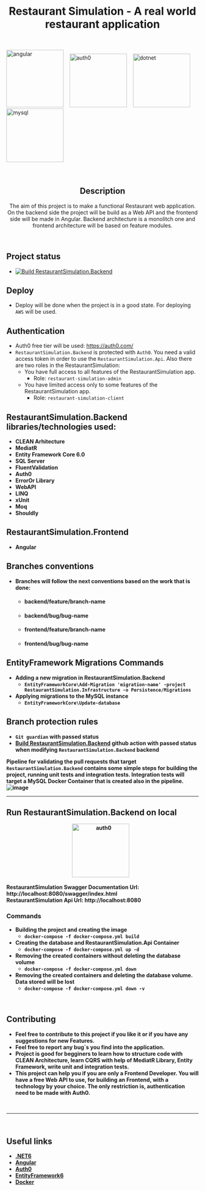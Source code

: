 <h1 align="center">Restaurant Simulation - A real world restaurant application</h1>

<br>

<img src="https://user-images.githubusercontent.com/89996135/192704213-81735e23-98ed-4373-a7d7-89dce6c9b575.png" alt="angular" width="150" height="150"/> &nbsp;&nbsp;
<img src="https://uploads-ssl.webflow.com/61566192da988c377f1ac06c/616dfac0a533fe024d89e327_60dbd7237742ba750d49cf35_icon-auth0-marketplace.svg" alt="auth0"  width="150" height="140"/> &nbsp;&nbsp;
<img src="https://neosmart.net/blog/wp-content/uploads/2019/06/dot-NET-Core.png" alt="dotnet" width="150" height="140"/> &nbsp;&nbsp;&nbsp;
<img src="https://imagedelivery.net/5MYSbk45M80qAwecrlKzdQ/6f6d6101-68b4-4c53-d405-71f5de512f00/preview" alt="mysql" width="150" height="140"/> &nbsp;&nbsp;

<br>

<div align="center">
  
## Description
The aim of this project is to make a functional Restaurant web application.
On the backend side the project will be build as a Web API and the frontend side will be made in Angular.
Backend architecture is a monolitch one and frontend architecture will be based on feature modules.
</div>

<br>

## Project status
- [![Build RestaurantSimulation.Backend](https://github.com/robid98/RestaurantSimulation/actions/workflows/build.yml/badge.svg)](https://github.com/robid98/RestaurantSimulation/actions/workflows/build.yml)

## Deploy
- Deploy will be done when the project is in a good state. For deploying `AWS` will be used.

## Authentication
- Auth0 free tier will be used: https://auth0.com/ <br>
- `RestaurantSimulation.Backend` is protected with `Auth0`. You need a valid access token in order to use the `RestaurantSimulation.Api`. Also there are two roles in the RestaurantSimulation:<br>
  - You have full access to all features of the RestaurantSimulation app.
    - Role: `restaurant-simulation-admin`
  - You have limited access only to some features of the RestaurantSimulation app.
    - Role: `restaurant-simulation-client`

## RestaurantSimulation.Backend libraries/technologies used:

- <b>CLEAN Arhitecture</br>
- <b>MediatR</br>
- <b>Entity Framework Core 6.0</br>
- <b>SQL Server</br>
- <b>FluentValidation</br>
- <b>Auth0</br>
- <b>ErrorOr Library</br>
- <b>WebAPI</br>
- <b>LINQ</br>
- <b>xUnit</br>
- <b>Moq</br>
- <b>Shouldly</br>

## RestaurantSimulation.Frontend

- <b>Angular</br>

## Branches conventions
- Branches will follow the next conventions based on the work that is done:
  - <h4>backend/feature/branch-name</h4>
  - <h4>backend/bug/bug-name</h4>
  - <h4>frontend/feature/branch-name</h4>
  - <h4>frontend/bug/bug-name</h4>

## EntityFramework Migrations Commands

- Adding a new migration in RestaurantSimulation.Backend
  - `EntityFrameworkCore\Add-Migration 'migration-name' -project RestaurantSimulation.Infrastructure -o Persistence/Migrations`
- Applying migrations to the MySQL instance
  - `EntityFrameworkCore\Update-database`

## Branch protection rules

- `Git guardian` with passed status
- [Build RestaurantSimulation.Backend](https://github.com/robid98/RestaurantSimulation/actions/workflows/build.yml) github action with passed status when modifying `RestaurantSimulation.Backend` backend

Pipeline for validating the pull requests that target `RestaurantSimulation.Backend` contains some simple steps for building the project, running unit tests and integration tests.
Integration tests will target a MySQL Docker Container that is created also in the pipeline.
<br>
![image](https://github.com/robid98/RestaurantSimulation/assets/89996135/43397099-998c-403e-93e2-9c55811e7a92)


<hr>

## Run RestaurantSimulation.Backend on local
<p align="center">
  <img src="https://user-images.githubusercontent.com/89996135/193544075-9f17332b-bf94-466a-836d-ecf308cd4103.png" alt="auth0" width="150" height="140"/> &nbsp;&nbsp;
</p>

RestaurantSimulation Swagger Documentation Url: http://localhost:8080/swagger/index.html <br>
RestaurantSimulation Api Url: http://localhost:8080 <br>

<h3>Commands</h3>

- Building the project and creating the image
  - `docker-compose -f docker-compose.yml build`
- Creating the database and RestaurantSimulation.Api Container
  - `docker-compose -f docker-compose.yml up -d`
- Removing the created containers without deleting the database volume
  - `docker-compose -f docker-compose.yml down`
- Removing the created containers and deleting the database volume. Data stored will be lost
  - `docker-compose -f docker-compose.yml down -v`

<br>

## Contributing

- Feel free to contribute to this project if you like it or if you have any suggestions for new Features.
- Feel free to report any bug`s you find into the application.
- Project is good for begginers to learn how to structure code with CLEAN Architecture, learn CQRS with help of MediatR Library, Entity Framework, write unit and integration tests.
- This project can help you if you are only a Frontend Developer. You will have a free Web API to use, for building an Frontend, with a technology by your choice. The only restriction is, authentication need to be made with <b>Auth0</b>.

<br>

<hr> 

<br>

## Useful links

- [.NET6](https://dotnet.microsoft.com/en-us/download/dotnet/6.0)
- [Angular](https://angular.io/)
- [Auth0](https://auth0.com/)
- [EntityFramework6](https://learn.microsoft.com/en-us/ef/ef6/)
- [Docker](https://www.docker.com/)
